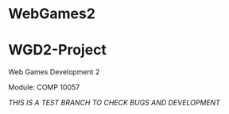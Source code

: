 # WebGames2
# WGD2-Project

Web Games Development 2

Module: COMP 10057

*THIS IS A TEST BRANCH TO CHECK BUGS AND DEVELOPMENT*

